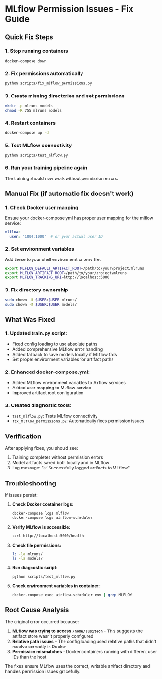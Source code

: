 # MLflow Permission Issues - Fix Guide

## Quick Fix Steps

### 1. Stop running containers
```bash
docker-compose down
```

### 2. Fix permissions automatically
```bash
python scripts/fix_mlflow_permissions.py
```

### 3. Create missing directories and set permissions
```bash
mkdir -p mlruns models
chmod -R 755 mlruns models
```

### 4. Restart containers
```bash
docker-compose up -d
```

### 5. Test MLflow connectivity
```bash
python scripts/test_mlflow.py
```

### 6. Run your training pipeline again
The training should now work without permission errors.

## Manual Fix (if automatic fix doesn't work)

### 1. Check Docker user mapping
Ensure your docker-compose.yml has proper user mapping for the mlflow service:
```yaml
mlflow:
  user: "1000:1000"  # or your actual user ID
```

### 2. Set environment variables
Add these to your shell environment or .env file:
```bash
export MLFLOW_DEFAULT_ARTIFACT_ROOT=/path/to/your/project/mlruns
export MLFLOW_ARTIFACT_ROOT=/path/to/your/project/mlruns
export MLFLOW_TRACKING_URI=http://localhost:5000
```

### 3. Fix directory ownership
```bash
sudo chown -R $USER:$USER mlruns/
sudo chown -R $USER:$USER models/
```

## What Was Fixed

### 1. Updated train.py script:
- Fixed config loading to use absolute paths
- Added comprehensive MLflow error handling
- Added fallback to save models locally if MLflow fails
- Set proper environment variables for artifact paths

### 2. Enhanced docker-compose.yml:
- Added MLflow environment variables to Airflow services
- Added user mapping to MLflow service
- Improved artifact root configuration

### 3. Created diagnostic tools:
- `test_mlflow.py`: Tests MLflow connectivity
- `fix_mlflow_permissions.py`: Automatically fixes permission issues

## Verification

After applying fixes, you should see:
1. Training completes without permission errors
2. Model artifacts saved both locally and in MLflow
3. Log message: "✅ Successfully logged artifacts to MLflow"

## Troubleshooting

If issues persist:

1. **Check Docker container logs:**
   ```bash
   docker-compose logs mlflow
   docker-compose logs airflow-scheduler
   ```

2. **Verify MLflow is accessible:**
   ```bash
   curl http://localhost:5000/health
   ```

3. **Check file permissions:**
   ```bash
   ls -la mlruns/
   ls -la models/
   ```

4. **Run diagnostic script:**
   ```bash
   python scripts/test_mlflow.py
   ```

5. **Check environment variables in container:**
   ```bash
   docker-compose exec airflow-scheduler env | grep MLFLOW
   ```

## Root Cause Analysis

The original error occurred because:

1. **MLflow was trying to access `/home/lusitech`** - This suggests the artifact store wasn't properly configured
2. **Relative path issues** - The config loading used relative paths that didn't resolve correctly in Docker
3. **Permission mismatches** - Docker containers running with different user IDs than the host

The fixes ensure MLflow uses the correct, writable artifact directory and handles permission issues gracefully.